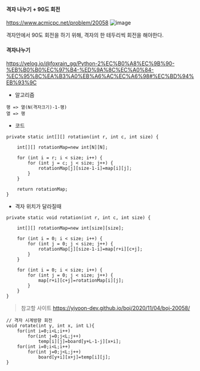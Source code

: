 
#### 격자 나누기 + 90도 회전

https://www.acmicpc.net/problem/20058
![image](https://user-images.githubusercontent.com/62600984/114732035-2c061100-9d7d-11eb-92ce-8b41d64c3e70.png)

격자안에서 90도 회전을 하기 위해, 격자의 한 테두리씩 회전을 해야한다.  
  
   
   
   
   
#### 격자나누기

https://velog.io/@foxrain_gg/Python-2%EC%B0%A8%EC%9B%90-%EB%B0%B0%EC%97%B4-%ED%9A%8C%EC%A0%84-%EC%95%8C%EA%B3%A0%EB%A6%AC%EC%A6%98#%EC%BD%94%EB%93%9C

- 알고리즘
```
행 => 열(N(격자크기)-1-행)
열 => 행
```
- 코드
```
private static int[][] rotation(int r, int c, int size) {
		
	int[][] rotationMap=new int[N][N];

	for (int i = r; i < size; i++) {
		for (int j = c; j < size; j++) {
			rotationMap[j][size-1-i]=map[i][j];
		}
	}

	return rotationMap;
}
```
- 격자 위치가 달라질때
```
private static void rotation(int r, int c, int size) {
		
	int[][] rotationMap=new int[size][size];

	for (int i = 0; i < size; i++) {
		for (int j = 0; j < size; j++) {
			rotationMap[j][size-1-i]=map[r+i][c+j];
		}
	}

	for (int i = 0; i < size; i++) {
		for (int j = 0; j < size; j++) {
			map[r+i][c+j]=rotationMap[i][j];
		}
	}
}

```
  
  
  
> 참고할 사이트
https://yjyoon-dev.github.io/boj/2020/11/04/boj-20058/

```
// 격자 시계방향 회전
void rotate(int y, int x, int L){
	for(int i=0;i<L;i++)
		for(int j=0;j<L;j++)
			temp[i][j]=board[y+L-1-j][x+i];
	for(int i=0;i<L;i++)
		for(int j=0;j<L;j++)
			board[y+i][x+j]=temp[i][j];
}
```
